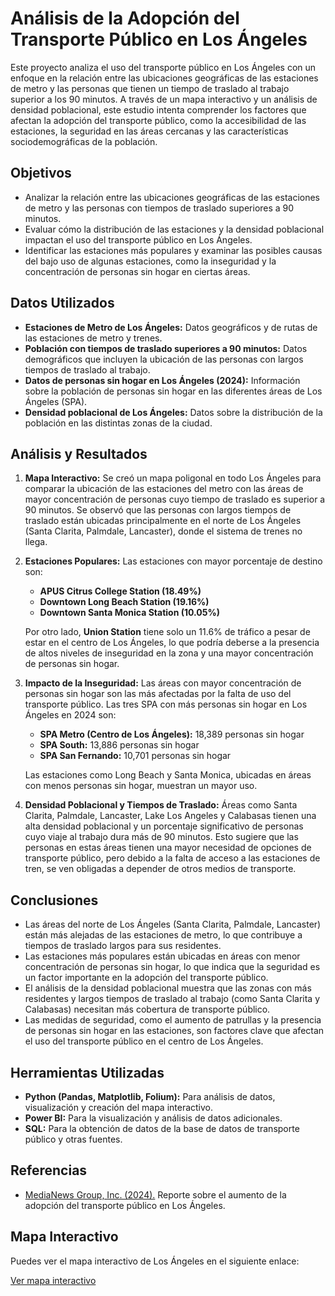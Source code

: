 # Análisis de la Adopción del Transporte Público en Los Ángeles

Este proyecto analiza el uso del transporte público en Los Ángeles con un enfoque en la relación entre las ubicaciones geográficas de las estaciones de metro y las personas que tienen un tiempo de traslado al trabajo superior a los 90 minutos. A través de un mapa interactivo y un análisis de densidad poblacional, este estudio intenta comprender los factores que afectan la adopción del transporte público, como la accesibilidad de las estaciones, la seguridad en las áreas cercanas y las características sociodemográficas de la población.

## Objetivos

- Analizar la relación entre las ubicaciones geográficas de las estaciones de metro y las personas con tiempos de traslado superiores a 90 minutos.
- Evaluar cómo la distribución de las estaciones y la densidad poblacional impactan el uso del transporte público en Los Ángeles.
- Identificar las estaciones más populares y examinar las posibles causas del bajo uso de algunas estaciones, como la inseguridad y la concentración de personas sin hogar en ciertas áreas.

## Datos Utilizados

- **Estaciones de Metro de Los Ángeles:** Datos geográficos y de rutas de las estaciones de metro y trenes.
- **Población con tiempos de traslado superiores a 90 minutos:** Datos demográficos que incluyen la ubicación de las personas con largos tiempos de traslado al trabajo.
- **Datos de personas sin hogar en Los Ángeles (2024):** Información sobre la población de personas sin hogar en las diferentes áreas de Los Ángeles (SPA).
- **Densidad poblacional de Los Ángeles:** Datos sobre la distribución de la población en las distintas zonas de la ciudad.

## Análisis y Resultados

1. **Mapa Interactivo:** Se creó un mapa poligonal en todo Los Ángeles para comparar la ubicación de las estaciones del metro con las áreas de mayor concentración de personas cuyo tiempo de traslado es superior a 90 minutos. Se observó que las personas con largos tiempos de traslado están ubicadas principalmente en el norte de Los Ángeles (Santa Clarita, Palmdale, Lancaster), donde el sistema de trenes no llega.

2. **Estaciones Populares:** Las estaciones con mayor porcentaje de destino son:
   - **APUS Citrus College Station (18.49%)**
   - **Downtown Long Beach Station (19.16%)**
   - **Downtown Santa Monica Station (10.05%)**
   
   Por otro lado, **Union Station** tiene solo un 11.6% de tráfico a pesar de estar en el centro de Los Ángeles, lo que podría deberse a la presencia de altos niveles de inseguridad en la zona y una mayor concentración de personas sin hogar.

3. **Impacto de la Inseguridad:** Las áreas con mayor concentración de personas sin hogar son las más afectadas por la falta de uso del transporte público. Las tres SPA con más personas sin hogar en Los Ángeles en 2024 son:
   - **SPA Metro (Centro de Los Ángeles):** 18,389 personas sin hogar
   - **SPA South:** 13,886 personas sin hogar
   - **SPA San Fernando:** 10,701 personas sin hogar
   
   Las estaciones como Long Beach y Santa Monica, ubicadas en áreas con menos personas sin hogar, muestran un mayor uso.

4. **Densidad Poblacional y Tiempos de Traslado:** Áreas como Santa Clarita, Palmdale, Lancaster, Lake Los Angeles y Calabasas tienen una alta densidad poblacional y un porcentaje significativo de personas cuyo viaje al trabajo dura más de 90 minutos. Esto sugiere que las personas en estas áreas tienen una mayor necesidad de opciones de transporte público, pero debido a la falta de acceso a las estaciones de tren, se ven obligadas a depender de otros medios de transporte.

## Conclusiones

- Las áreas del norte de Los Ángeles (Santa Clarita, Palmdale, Lancaster) están más alejadas de las estaciones de metro, lo que contribuye a tiempos de traslado largos para sus residentes.
- Las estaciones más populares están ubicadas en áreas con menor concentración de personas sin hogar, lo que indica que la seguridad es un factor importante en la adopción del transporte público.
- El análisis de la densidad poblacional muestra que las zonas con más residentes y largos tiempos de traslado al trabajo (como Santa Clarita y Calabasas) necesitan más cobertura de transporte público.
- Las medidas de seguridad, como el aumento de patrullas y la presencia de personas sin hogar en las estaciones, son factores clave que afectan el uso del transporte público en el centro de Los Ángeles.

## Herramientas Utilizadas

- **Python (Pandas, Matplotlib, Folium):** Para análisis de datos, visualización y creación del mapa interactivo.
- **Power BI:** Para la visualización y análisis de datos adicionales.
- **SQL:** Para la obtención de datos de la base de datos de transporte público y otras fuentes.

## Referencias

- [MediaNews Group, Inc. (2024).](https://dailynews.com) Reporte sobre el aumento de la adopción del transporte público en Los Ángeles.

## Mapa Interactivo

Puedes ver el mapa interactivo de Los Ángeles en el siguiente enlace:



[Ver mapa interactivo](https://xzoremx.github.io/Proyecto%201%20-%20Analisis%20de%20la%20Adopcion%20del%20Transporte%20Publico%20en%20Los%20Angeles/Data/Resultados/mapa_interactivo.html)
